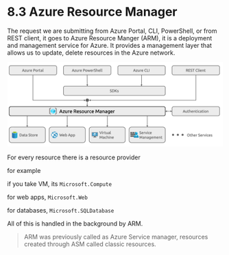 # 8.3 Azure Resource Manager

The request we are submitting from Azure Portal, CLI, PowerShell, or from REST client, it goes to Azure Resource Manger (ARM), it is a deployment and management service for Azure. It provides a management layer that allows us to update, delete resources in the Azure network.

![image.png](image%2013.png)

For every resource there is a resource provider

for example 

if you take VM, its `Microsoft.Compute` 

for web apps, `Microsoft.Web`

for databases, `Microsoft.SQLDatabase`

All of this is handled in the background by ARM.

> ARM was previously called as Azure Service manager, resources created through ASM called classic resources.
>